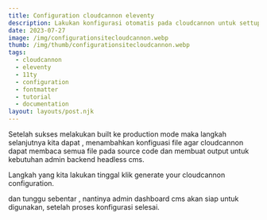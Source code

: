 ```yaml
---
title: Configuration cloudcannon eleventy
description: Lakukan konfigurasi otomatis pada cloudcannon untuk settup eleventy 11ty project
date: 2023-07-27
image: /img/configurationsitecloudcannon.webp
thumb: /img/thumb/configurationsitecloudcannon.webp
tags:
  - cloudcannon
  - eleventy
  - 11ty
  - configuration
  - fontmatter
  - tutorial
  - documentation
layout: layouts/post.njk
---
```


Setelah sukses melakukan built ke production mode maka langkah selanjutnya kita dapat , menambahkan konfiguasi file agar cloudcannon dapat membaca semua file pada source code dan membuat output untuk kebutuhan admin backend headless cms.

Langkah yang kita lakukan tinggal klik generate your cloudcannon configuration.

dan tunggu sebentar , nantinya admin dashboard cms akan siap untuk digunakan, setelah proses konfigurasi selesai.
